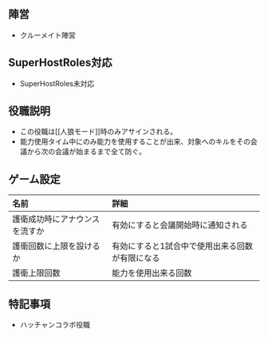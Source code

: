 ## 陣営
- クルーメイト陣営

## SuperHostRoles対応
- SuperHostRoles未対応

## 役職説明
- この役職は[[人狼モード]]時のみアサインされる。
- 能力使用タイム中にのみ能力を使用することが出来、対象へのキルをその会議から次の会議が始まるまで全て防ぐ。

## ゲーム設定
| 名前 | 詳細 |
| :-- | :-- |
| 護衛成功時にアナウンスを流すか | 有効にすると会議開始時に通知される |
| 護衛回数に上限を設けるか | 有効にすると1試合中で使用出来る回数が有限になる |
| 護衛上限回数 | 能力を使用出来る回数 |

## 特記事項 <!-- 不要な場合はまるごと消す -->
- ハッチャンコラボ役職